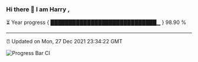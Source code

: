 ### Hi there 👋 I am Harry , 

⏳ Year progress { █████████████████████████████▁ } 98.90 %

---

⏰ Updated on Mon, 27 Dec 2021 23:34:22 GMT

![Progress Bar CI](https://github.com/duykhang68/duykhang68/workflows/Progress%20Bar%20CI/badge.svg)
